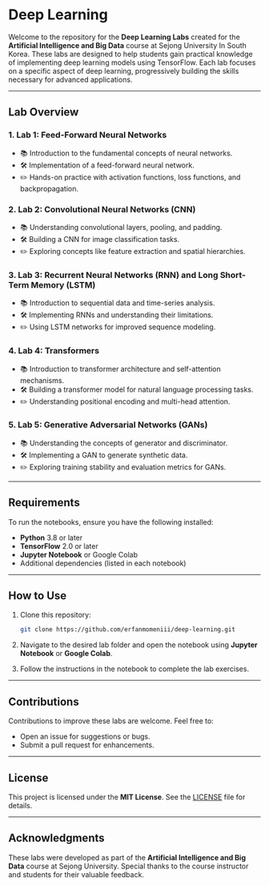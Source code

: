 # Deep Learning

Welcome to the repository for the **Deep Learning Labs** created for the **Artificial Intelligence and Big Data** course at Sejong University In South Korea. These labs are designed to help students gain practical knowledge of implementing deep learning models using TensorFlow. Each lab focuses on a specific aspect of deep learning, progressively building the skills necessary for advanced applications.

---

## Lab Overview

### 1. **Lab 1: Feed-Forward Neural Networks**
   - 📚 Introduction to the fundamental concepts of neural networks.
   - 🛠️ Implementation of a feed-forward neural network.
   - ✏️ Hands-on practice with activation functions, loss functions, and backpropagation.

### 2. **Lab 2: Convolutional Neural Networks (CNN)**
   - 📚 Understanding convolutional layers, pooling, and padding.
   - 🛠️ Building a CNN for image classification tasks.
   - ✏️ Exploring concepts like feature extraction and spatial hierarchies.

### 3. **Lab 3: Recurrent Neural Networks (RNN) and Long Short-Term Memory (LSTM)**
   - 📚 Introduction to sequential data and time-series analysis.
   - 🛠️ Implementing RNNs and understanding their limitations.
   - ✏️ Using LSTM networks for improved sequence modeling.

### 4. **Lab 4: Transformers**
   - 📚 Introduction to transformer architecture and self-attention mechanisms.
   - 🛠️ Building a transformer model for natural language processing tasks.
   - ✏️ Understanding positional encoding and multi-head attention.

### 5. **Lab 5: Generative Adversarial Networks (GANs)**
   - 📚 Understanding the concepts of generator and discriminator.
   - 🛠️ Implementing a GAN to generate synthetic data.
   - ✏️ Exploring training stability and evaluation metrics for GANs.

---

## Requirements

To run the notebooks, ensure you have the following installed:

- **Python** 3.8 or later
- **TensorFlow** 2.0 or later
- **Jupyter Notebook** or Google Colab
- Additional dependencies (listed in each notebook)

---

## How to Use

1. Clone this repository:

   ```bash
   git clone https://github.com/erfanmomeniii/deep-learning.git
   ```

2. Navigate to the desired lab folder and open the notebook using **Jupyter Notebook** or **Google Colab**.

3. Follow the instructions in the notebook to complete the lab exercises.

---

## Contributions

Contributions to improve these labs are welcome. Feel free to:

- Open an issue for suggestions or bugs.
- Submit a pull request for enhancements.

---

## License

This project is licensed under the **MIT License**. See the [LICENSE](LICENSE) file for details.

---

## Acknowledgments

These labs were developed as part of the **Artificial Intelligence and Big Data** course at Sejong University. Special thanks to the course instructor and students for their valuable feedback.

